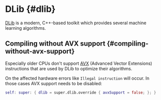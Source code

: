 # DLib {#dlib}

[DLib](http://dlib.net/) is a modern, C++\-based toolkit which provides several machine learning algorithms.

## Compiling without AVX support {#compiling-without-avx-support}

Especially older CPUs don't support [AVX](https://en.wikipedia.org/wiki/Advanced_Vector_Extensions) (Advanced Vector Extensions) instructions that are used by DLib to optimize their algorithms.

On the affected hardware errors like `Illegal instruction` will occur. In those cases AVX support needs to be disabled:

```nix
self: super: { dlib = super.dlib.override { avxSupport = false; }; }
```

